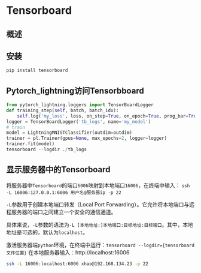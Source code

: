 # Tensorboard



## 概述



## 安装

```sh
pip install tensorboard
```



## Pytorch_lightning访问Tensorbboard

```python
from pytorch_lightning.loggers import TensorBoardLogger
def training_step(self, batch, batch_idx):
    self.log('my_loss', loss, on_step=True, on_epoch=True, prog_bar=True, logger=True)
logger = TensorBoardLogger('tb_logs', name='my_model')
# train
model = LightningMNISTClassifier(outdim=outdim)
trainer = pl.Trainer(gpus=None, max_epochs=2, logger=logger)
trainer.fit(model)
tensorboard --logdir ./tb_logs

```



## 显示服务器中的Tensorboard

将服务器中`Tensorboard`的端口`6006`映射到本地端口`16006`，在终端中输入：
`ssh -L 16006:127.0.0.1:6006 用户名@服务器ip -p 22`

`-L`参数用于创建本地端口转发（Local Port Forwarding）。它允许将本地端口与远程服务器的端口之间建立一个安全的通信通道。

具体来说，`-L`参数的语法为`-L [本地地址:]本地端口:目标地址:目标端口`。其中，本地地址是可选的，默认为`localhost`。



激活服务器端`python`环境，在终端中运行：`tensorboard --logdir={tensorboard文件位置}`
在本地服务器输入：http://localhost:16006

```sh
ssh -L 16006:localhost:6006 xhao@192.168.134.23 -p 22
```

